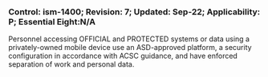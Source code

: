### Control: ism-1400; Revision: 7; Updated: Sep-22; Applicability: P; Essential Eight:N/A
<p>Personnel accessing OFFICIAL and PROTECTED systems or data using a privately-owned mobile device use an ASD-approved platform, a security configuration in accordance with ACSC guidance, and have enforced separation of work and personal data.</p>
